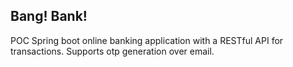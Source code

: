 ## Bang! Bank!
POC Spring boot online banking application with a RESTful API for transactions. Supports otp generation over email.
